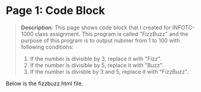 # Page 1: Code Block

> **Description**: This page shows code block that I created for INFOTC-1000 class assignment. This program is called "FizzBuzz" and the purpose of this program is to output nubmer from 1 to 100 with following conditions:
> 1. If the number is divisible by 3, replace it with "Fizz".
> 2. If the number is divisible by 5, replace it with "Buzz".
> 3. If the number is divisble by 3 and 5, replace it with "FizzBuzz".

Below is the fizzbuzz.html file.  

<!DOCTYPE html>  
<html>  
<head>  	
<meta charset="UTF-8">  
<title>Fizz Buzz</title>  	
<script>  	
function fizzbuzz() {  
		var display = document.getElementById('display');  
		var displayHTML = "";  
		for (i = 1; i < 101; i++) {  
				if (i % 3 == 0 && i % 5 == 0) {  
						displayHTML += "<p>" + "FizzBuzz" + "</p>";  
				}  
				else if (i % 3 == 0) {  
						displayHTML += "<p>"+"Fizz"+"</p>";  
				}  								
				else if (i % 5 == 0) {  
						displayHTML += "<p>"+ "Buzz" + "</p>";  
				}  
				else {  
						displayHTML += "<p>" + i + "</p>";  		
  			}  
		}  
		display.innerHTML = displayHTML  
}  
												
</script>  
</head>  	
<body onload="fizzbuzz()">  
<div id="display">  
</div>  
</body>  
</html>  
